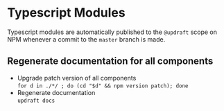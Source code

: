 # Typescript Modules
Typescript modules are automatically published to the `@updraft` scope on NPM whenever a commit to the `master` branch is made.

## Regenerate documentation for all components
* Upgrade patch version of all components  
`for d in ./*/ ; do (cd "$d" && npm version patch); done`
* Regenerate documentation  
`updraft docs`